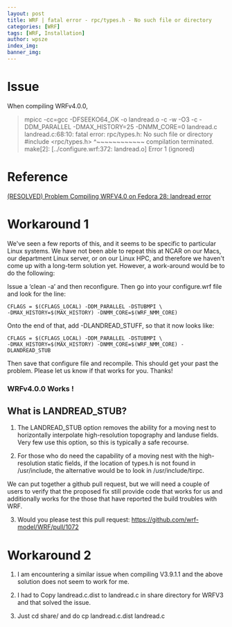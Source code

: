 ```yaml
---
layout: post
title: WRF | fatal error - rpc/types.h - No such file or directory
categories: [WRF]
tags: [WRF, Installation]
author: wpsze
index_img: 
banner_img: 
---
```


# Issue

When compiling WRFv4.0.0,

> mpicc -cc=gcc -DFSEEKO64_OK  -o landread.o -c -w -O3 -c  -DDM_PARALLEL -DMAX_HISTORY=25 -DNMM_CORE=0 landread.c
> landread.c:68:10: fatal error: rpc/types.h: No such file or directory
> #include <rpc/types.h>
>          ^~~~~~~~~~~~~
> compilation terminated.
> make[2]: [../configure.wrf:372: landread.o] Error 1 (ignored)

# Reference

[(RESOLVED) Problem Compiling WRFV4.0 on Fedora 28: landread error](https://forum.mmm.ucar.edu/threads/resolved-problem-compiling-wrfv4-0-on-fedora-28-landread-error.61/)

# Workaround 1

We've seen a few reports of this, and it seems to be specific to particular Linux systems. We have not been able to repeat this at NCAR on our Macs, our department Linux server, or on our Linux HPC, and therefore we haven't come up with a long-term solution yet. However, a work-around would be to do the following:

Issue a ‘clean -a’ and then reconfigure. Then go into your configure.wrf file and look for the line:
```
CFLAGS = $(CFLAGS_LOCAL) -DDM_PARALLEL -DSTUBMPI \
-DMAX_HISTORY=$(MAX_HISTORY) -DNMM_CORE=$(WRF_NMM_CORE)
```

Onto the end of that, add -DLANDREAD_STUFF, so that it now looks like:
```
CFLAGS = $(CFLAGS_LOCAL) -DDM_PARALLEL -DSTUBMPI \
-DMAX_HISTORY=$(MAX_HISTORY) -DNMM_CORE=$(WRF_NMM_CORE) -DLANDREAD_STUB
```
Then save that configure file and recompile. This should get your past the problem. Please let us know if that works for you.
Thanks!

### WRFv4.0.0 Works !

## What is LANDREAD_STUB?

1. The LANDREAD_STUB option removes the ability for a moving nest to horizontally interpolate high-resolution topography and landuse fields. Very few use this option, so this is typically a safe recourse.

2. For those who do need the capability of a moving nest with the high-resolution static fields, if the location of types.h is not found in /usr/include, the alternative would be to look in /usr/include/tirpc.

We can put together a github pull request, but we will need a couple of users to verify that the proposed fix still provide code that works for us and additionally works for the those that have reported the build troubles with WRF.

3. Would you please test this pull request: <https://github.com/wrf-model/WRF/pull/1072>

# Workaround 2

1. I am encountering a similar issue when compiling V3.9.1.1 and the above solution does not seem to work for me.

2. I had to Copy landread.c.dist to landread.c in share directory for WRFV3 and that solved the issue.

3. Just cd share/ and do cp landread.c.dist landread.c
